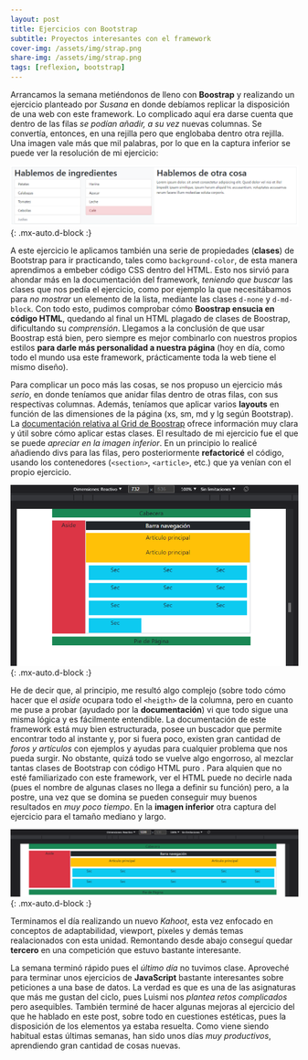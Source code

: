 ```yaml
---
layout: post
title: Ejercicios con Bootstrap
subtitle: Proyectos interesantes con el framework
cover-img: /assets/img/strap.png
share-img: /assets/img/strap.png
tags: [reflexion, bootstrap]
---
```


Arrancamos la semana metiéndonos de lleno con **Boostrap** y realizando un ejercicio planteado por *Susana* en donde debíamos replicar la disposición de una web con este framework. Lo complicado aquí era darse cuenta que dentro de las filas *se podían añadir, a su vez* nuevas columnas. Se convertía, entonces, en una rejilla pero que englobaba dentro otra rejilla. Una imagen vale más que mil palabras, por lo que en la captura inferior se puede ver la resolución de mi ejercicio:

![Ejercicio Bootstrap](/assets/img/rejillas.PNG){: .mx-auto.d-block :}

A este ejercicio le aplicamos también una serie de propiedades (**clases**) de Bootstrap para ir practicando, tales como `background-color`, de esta manera aprendimos a embeber código CSS dentro del HTML. Esto nos sirvió para ahondar más en la documentación del framework, *teniendo que buscar* las clases que nos pedía el ejercicio, como por ejemplo la que necesitábamos para *no mostrar* un elemento de la lista, mediante las clases `d-none` y `d-md-block`. Con todo esto, pudimos comprobar cómo **Boostrap ensucia en código HTML**, quedando al final un HTML plagado de clases de Boostrap, dificultando su *comprensión*. Llegamos a la conclusión de que usar Boostrap está bien, pero siempre es mejor combinarlo con nuestros propios estilos **para darle más personalidad a nuestra página** (hoy en día, como todo el mundo usa este framework, prácticamente toda la web tiene el mismo diseño).

Para complicar un poco más las cosas, se nos propuso un ejercicio más *serio*, en donde teníamos que anidar filas dentro de otras filas, con sus respectivas columnas. Además, teníamos que aplicar varios **layouts** en función de las dimensiones de la página (xs, sm, md y lg según Bootstrap). La [documentación relativa al Grid de Boostrap](https://getbootstrap.com/docs/5.1/layout/grid/) ofrece información muy clara y útil sobre cómo aplicar estas clases. El resultado de mi ejercicio fue el que se puede *apreciar en la imagen inferior*. En un principio lo realicé añadiendo divs para las filas, pero posteriormente **refactoricé** el código, usando los contenedores (`<section>`, `<article>`, etc.) que ya venían con el propio ejercicio. 

![Ejercicio Bootstrap con grid](/assets/img/bot-grid.PNG){: .mx-auto.d-block :}

He de decir que, al principio, me resultó algo complejo (sobre todo cómo hacer que el *aside* ocupara todo el `<heigth>` de la columna, pero en cuanto me puse a probar (ayudado por la **documentación**) vi que todo sigue una misma lógica y es fácilmente entendible. La documentación de este framework está muy bien estructurada, posee un buscador que permite encontrar todo al instante y, por si fuera poco, existen gran cantidad de *foros y artículos* con ejemplos y ayudas para cualquier problema que nos pueda surgir. No obstante, quizá todo se vuelve algo engorroso, al mezclar tantas clases de Bootstrap con código HTML puro . Para alquien que no esté familiarizado con este framework, ver el HTML puede no decirle nada (pues el nombre de algunas clases no llega a definir su función) pero, a la postre, una vez que se domina se pueden conseguir muy buenos resultados en *muy poco tiempo*. En la **imagen inferior** otra captura del ejercicio para el tamaño mediano y largo.

![Ejercicio Bootstrap con grid dos](/assets/img/grid-bot2.PNG){: .mx-auto.d-block :}

Terminamos el día realizando un nuevo *Kahoot*, esta vez enfocado en conceptos de adaptabilidad, viewport, píxeles y demás temas realacionados con esta unidad. Remontando desde abajo conseguí quedar **tercero** en una competición que estuvo bastante interesante.

La semana terminó rápido pues el *último día* no tuvimos clase. Aproveché para terminar unos ejercicios de **JavaScript** bastante interesantes sobre peticiones a una base de datos. La verdad es que es una de las asignaturas que más me gustan del ciclo, pues Luismi nos *plantea retos complicados* pero asequibles. También terminé de hacer algunas mejoras al ejercicio del que he hablado en este post, sobre todo en cuestiones estéticas, pues la disposición de los elementos ya estaba resuelta. Como viene siendo habitual estas últimas semanas, han sido unos días *muy productivos*, aprendiendo gran cantidad de cosas nuevas.
